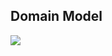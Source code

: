 ## Domain Model
![](https://github.com/user-attachments/assets/3b6c32f4-9f44-4ab5-a174-93a406c048a1)
